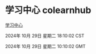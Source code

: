 # 学习中心 colearnhub
[学习中心](http://219.139.197.74:56308/colearnhub/)

2024年 10月 29日 星期二 18:10:02 CST

2024年 10月 29日 星期二 10:10:02 GMT
